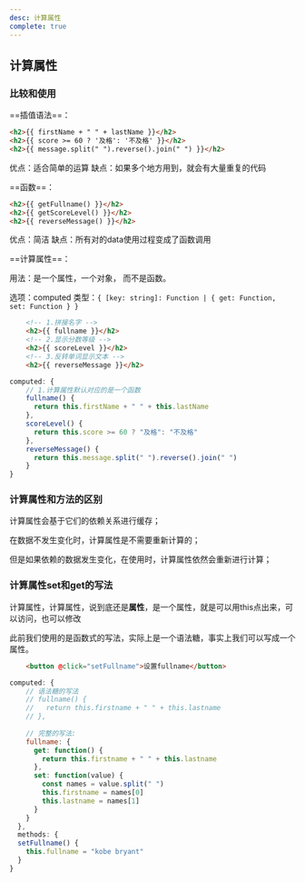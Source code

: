```yaml
---
desc: 计算属性
complete: true
---
```


## 计算属性

### 比较和使用

==插值语法==：

```html
<h2>{{ firstName + " " + lastName }}</h2>
<h2>{{ score >= 60 ? '及格': '不及格' }}</h2>
<h2>{{ message.split(" ").reverse().join(" ") }}</h2>
```

优点：适合简单的运算
缺点：如果多个地方用到，就会有大量重复的代码

==函数==：

```html
<h2>{{ getFullname() }}</h2>
<h2>{{ getScoreLevel() }}</h2>
<h2>{{ reverseMessage() }}</h2>
```

优点：简洁
缺点：所有对的data使用过程变成了函数调用

==计算属性==：

用法：是一个属性，一个对象， 而不是函数。

选项：computed
类型：`{ [key: string]: Function | { get: Function, set: Function } }`

```html
    <!-- 1.拼接名字 -->
    <h2>{{ fullname }}</h2>
    <!-- 2.显示分数等级 -->
    <h2>{{ scoreLevel }}</h2>
    <!-- 3.反转单词显示文本 -->
    <h2>{{ reverseMessage }}</h2>
```


```js
computed: {
	// 1.计算属性默认对应的是一个函数
	fullname() {
	  return this.firstName + " " + this.lastName
	},
	scoreLevel() {
	  return this.score >= 60 ? "及格": "不及格"
	},
	reverseMessage() {
	  return this.message.split(" ").reverse().join(" ")
	}
}
```

### 计算属性和方法的区别

计算属性会基于它们的依赖关系进行缓存；

在数据不发生变化时，计算属性是不需要重新计算的；

但是如果依赖的数据发生变化，在使用时，计算属性依然会重新进行计算；

### 计算属性set和get的写法

计算属性，计算属性，说到底还是**属性**，是一个属性，就是可以用this点出来，可以访问，也可以修改

此前我们使用的是函数式的写法，实际上是一个语法糖，事实上我们可以写成一个属性。

```html
    <button @click="setFullname">设置fullname</button>
```

```js
computed: {
	// 语法糖的写法
	// fullname() {
	//   return this.firstname + " " + this.lastname
	// },
	
	// 完整的写法:
	fullname: {
	  get: function() {
		return this.firstname + " " + this.lastname
	  },
	  set: function(value) {
		const names = value.split(" ")
		this.firstname = names[0]
		this.lastname = names[1]
	  }
	}
  },
  methods: {
  setFullname() {
	this.fullname = "kobe bryant"
  }
}

```